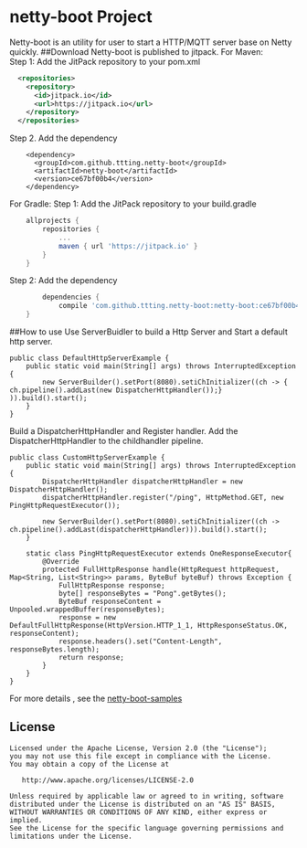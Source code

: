 # netty-boot Project
Netty-boot is an utility for user to start a HTTP/MQTT server base on Netty quickly. 
##Download
Netty-boot is published to jitpack.
For Maven:  
Step 1: Add the JitPack repository to your pom.xml

```xml
  <repositories>
    <repository>
      <id>jitpack.io</id>
      <url>https://jitpack.io</url>
    </repository>
  </repositories>
```

Step 2. Add the dependency

```
    <dependency>
      <groupId>com.github.ttting.netty-boot</groupId>
      <artifactId>netty-boot</artifactId>
      <version>ce67bf00b4</version>
    </dependency>
```

For Gradle:
Step 1: Add the JitPack repository to your  build.gradle 

```groovy
	allprojects {
		repositories {
			...
			maven { url 'https://jitpack.io' }
		}
	}
```
Step 2: Add the dependency

```groovy
		dependencies {
	        compile 'com.github.ttting.netty-boot:netty-boot:ce67bf00b4'
	}
```
##How to use
Use ServerBuidler to build a Http Server and Start a default http server.

```
public class DefaultHttpServerExample {
    public static void main(String[] args) throws InterruptedException {
        new ServerBuilder().setPort(8080).setiChInitializer((ch -> { ch.pipeline().addLast(new DispatcherHttpHandler());} )).build().start();
    }
}
```

Build a DispatcherHttpHandler and Register handler. Add the DispatcherHttpHandler to the childhandler pipeline. 

```
public class CustomHttpServerExample {
    public static void main(String[] args) throws InterruptedException {
        DispatcherHttpHandler dispatcherHttpHandler = new DispatcherHttpHandler();
        dispatcherHttpHandler.register("/ping", HttpMethod.GET, new PingHttpRequestExecutor());

        new ServerBuilder().setPort(8080).setiChInitializer((ch -> ch.pipeline().addLast(dispatcherHttpHandler))).build().start();
    }

    static class PingHttpRequestExecutor extends OneResponseExecutor{
        @Override
        protected FullHttpResponse handle(HttpRequest httpRequest, Map<String, List<String>> params, ByteBuf byteBuf) throws Exception {
            FullHttpResponse response;
            byte[] responseBytes = "Pong".getBytes();
            ByteBuf responseContent = Unpooled.wrappedBuffer(responseBytes);
            response = new DefaultFullHttpResponse(HttpVersion.HTTP_1_1, HttpResponseStatus.OK, responseContent);
            response.headers().set("Content-Length", responseBytes.length);
            return response;
        }
    }
}
```
For more details , see the [netty-boot-samples](https://github.com/ttting/netty-boot/tree/master/netty-boot-samples/src/main/java/me/ttting/netty/server/example)


License
-------

    Licensed under the Apache License, Version 2.0 (the "License");
    you may not use this file except in compliance with the License.
    You may obtain a copy of the License at

       http://www.apache.org/licenses/LICENSE-2.0

    Unless required by applicable law or agreed to in writing, software
    distributed under the License is distributed on an "AS IS" BASIS,
    WITHOUT WARRANTIES OR CONDITIONS OF ANY KIND, either express or implied.
    See the License for the specific language governing permissions and
    limitations under the License.

